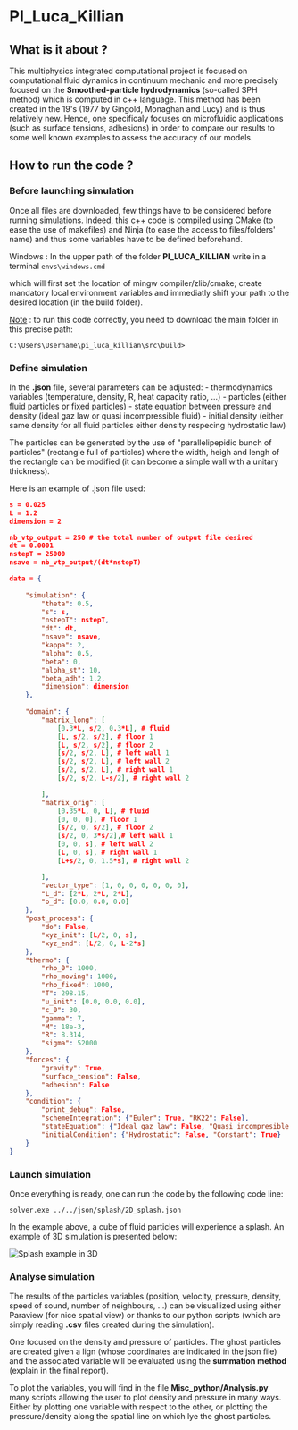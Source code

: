 # PI_Luca_Killian



## What is it about ?

This multiphysics integrated computational project is focused on computational fluid dynamics in continuum mechanic and more precisely focused on the **Smoothed-particle hydrodynamics** (so-called SPH method) which is computed in c++ language. This method has been created in the 19's (1977 by Gingold, Monaghan and Lucy) and is thus relatively new. Hence, one specificaly focuses on microfluidic applications (such as surface tensions, adhesions) in order to compare our results to some well known examples to assess the accuracy of our models.

## How to run the code ?

### Before launching simulation
Once all files are downloaded, few things have to be considered before running simulations. Indeed, this c++ code is compiled using CMake (to ease the use of makefiles) and Ninja (to ease the access to files/folders' name) and thus some variables have to be defined beforehand.

Windows : In the upper path of the folder **PI_LUCA_KILLIAN** write in a terminal
    ```envs\windows.cmd```

which will first set the location of mingw compiler/zlib/cmake; create mandatory local environment variables and immediatly shift your path to the desired location (in the build folder).

<u>Note</u> : to run this code correctly, you need to download the main folder in this precise path:

```C:\Users\Username\pi_luca_killian\src\build>```

### Define simulation
In the **.json** file, several parameters can be adjusted:
    - thermodynamics variables (temperature, density, R, heat capacity ratio, ...)
    - particles (either fluid particles or fixed particles)
    - state equation between pressure and density (ideal gaz law or quasi incompressible fluid)
    - initial density (either same density for all fluid particles either density respecing hydrostatic law)

The particles can be generated by the use of "parallelipepidic bunch of particles" (rectangle full of particles) where the width, heigh and lengh of the rectangle can be modified (it can become a simple wall with a unitary thickness).

Here is an example of .json file used:

```json
s = 0.025
L = 1.2
dimension = 2

nb_vtp_output = 250 # the total number of output file desired
dt = 0.0001
nstepT = 25000
nsave = nb_vtp_output/(dt*nstepT)  

data = {
    
    "simulation": {
        "theta": 0.5,
        "s": s,
        "nstepT": nstepT,
        "dt": dt,
        "nsave": nsave,
        "kappa": 2,
        "alpha": 0.5,
        "beta": 0,
        "alpha_st": 10,
        "beta_adh": 1.2,
        "dimension": dimension
    },
    
    "domain": {
        "matrix_long": [
            [0.3*L, s/2, 0.3*L], # fluid
            [L, s/2, s/2], # floor 1
            [L, s/2, s/2], # floor 2
            [s/2, s/2, L], # left wall 1
            [s/2, s/2, L], # left wall 2
            [s/2, s/2, L], # right wall 1
            [s/2, s/2, L-s/2], # right wall 2

        ],
        "matrix_orig": [
            [0.35*L, 0, L], # fluid
            [0, 0, 0], # floor 1
            [s/2, 0, s/2], # floor 2
            [s/2, 0, 3*s/2],# left wall 1
            [0, 0, s], # left wall 2
            [L, 0, s], # right wall 1
            [L+s/2, 0, 1.5*s], # right wall 2

        ],
        "vector_type": [1, 0, 0, 0, 0, 0, 0],
        "L_d": [2*L, 2*L, 2*L],
        "o_d": [0.0, 0.0, 0.0]
    },
    "post_process": {
        "do": False,
        "xyz_init": [L/2, 0, s],
        "xyz_end": [L/2, 0, L-2*s]
    },
    "thermo": {
        "rho_0": 1000,
        "rho_moving": 1000,
        "rho_fixed": 1000,
        "T": 298.15,
        "u_init": [0.0, 0.0, 0.0],
        "c_0": 30,
        "gamma": 7,
        "M": 18e-3,
        "R": 8.314,
        "sigma": 52000
    },
    "forces": {
        "gravity": True,
        "surface_tension": False,
        "adhesion": False
    },
    "condition": {
        "print_debug": False,
        "schemeIntegration": {"Euler": True, "RK22": False},
        "stateEquation": {"Ideal gaz law": False, "Quasi incompresible fluid": True},
        "initialCondition": {"Hydrostatic": False, "Constant": True}
    }
}

```
### Launch simulation

Once everything is ready, one can run the code by the following code line:

```solver.exe ../../json/splash/2D_splash.json```

In the example above, a cube of fluid particles will experience a splash. An example of 3D simulation is presented below:

![Splash example in 3D](splash_3D.gif)



### Analyse simulation

The results of the particles variables (position, velocity, pressure, density, speed of sound, number of neighbours, ...) can be visuallized using either Paraview (for nice spatial view) or thanks to our python scripts (which are simply reading **.csv** files created during the simulation).

One focused on the density and pressure of particles. The ghost particles are created given a lign (whose coordinates are indicated in the json file) and the associated variable will be evaluated using the **summation method** (explain in the final report).

To plot the variables, you will find in the file **Misc_python/Analysis.py** many scripts allowing the user to plot density and pressure in many ways. Either by plotting one variable with respect to the other, or plotting the pressure/density along the spatial line on which lye the ghost particles.



